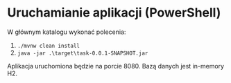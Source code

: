 # Uruchamianie aplikacji (PowerShell)
W głównym katalogu wykonać polecenia:
1. `./mvnw clean install`
2. `java -jar .\target\task-0.0.1-SNAPSHOT.jar`

Aplikacja uruchomiona będzie na porcie 8080.
Bazą danych jest in-memory H2.
